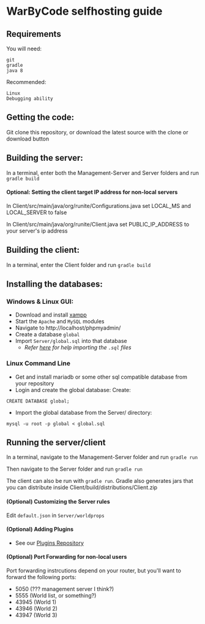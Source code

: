 # WarByCode selfhosting guide

## Requirements
You will need:
```
git
gradle
java 8
```

Recommended:
```
Linux
Debugging ability
```

## Getting the code:
Git clone this repository, or download the latest source with the clone or download button

## Building the server:
In a terminal, enter both the Management-Server and Server folders and run `gradle build`

#### Optional: Setting the client target IP address for non-local servers
In Client/src/main/java/org/runite/Configurations.java set LOCAL_MS and LOCAL_SERVER to false

In Client/src/main/java/org/runite/Client.java set PUBLIC_IP_ADDRESS to your server's ip address

## Building the client:
In a terminal, enter the Client folder and run `gradle build`

## Installing the databases:

### Windows & Linux GUI:
- Download and install [xampp](https://www.apachefriends.org/download.html)
- Start the `Apache` and `MySQL` modules
- Navigate to http://localhost/phpmyadmin/
- Create a database `global`
- Import `Server/global.sql` into that database
  - _Refer [here](https://www.thecodedeveloper.com/import-large-sql-files-xampp/) for help importing the `.sql` files_

### Linux Command Line
- Get and install mariadb or some other sql compatible database from your repository
- Login and create the global database:
Create:
```
CREATE DATABASE global;
```
- Import the global database from the Server/ directory:
```
mysql -u root -p global < global.sql
```

## Running the server/client
In a terminal, navigate to the Management-Server folder and run `gradle run`

Then navigate to the Server folder and run `gradle run`

The client can also be run with `gradle run`. Gradle also generates jars that you can distribute inside Client/build/distributions/Client.zip

#### (Optional) Customizing the Server rules
Edit `default.json` in `Server/worldprops`

#### (Optional) Adding Plugins
- See our [Plugins Repository](https://github.com/WarByCode/Plugins)

#### (Optional) Port Forwarding for non-local users
Port forwarding instrcutions depend on your router, but you'll want to forward the following ports:
- 5050 (??? management server I think?)
- 5555 (World list, or something?)
- 43945 (World 1)
- 43946 (World 2)
- 43947 (World 3)
